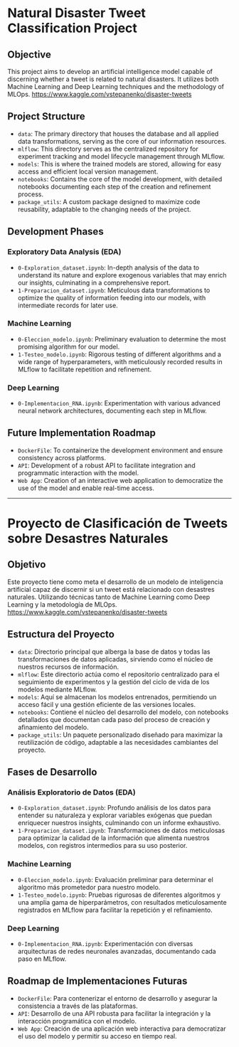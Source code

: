 # Natural Disaster Tweet Classification Project

## Objective

This project aims to develop an artificial intelligence model capable of discerning whether a tweet is related to natural disasters. It utilizes both Machine Learning and Deep Learning techniques and the methodology of MLOps.
    https://www.kaggle.com/vstepanenko/disaster-tweets
    
## Project Structure

- `data`: The primary directory that houses the database and all applied data transformations, serving as the core of our information resources.
- `mlflow`: This directory serves as the centralized repository for experiment tracking and model lifecycle management through MLflow.
- `models`: This is where the trained models are stored, allowing for easy access and efficient local version management.
- `notebooks`: Contains the core of the model development, with detailed notebooks documenting each step of the creation and refinement process.
- `package_utils`: A custom package designed to maximize code reusability, adaptable to the changing needs of the project.

## Development Phases

### Exploratory Data Analysis (EDA)

- `0-Exploration_dataset.ipynb`: In-depth analysis of the data to understand its nature and explore exogenous variables that may enrich our insights, culminating in a comprehensive report.
- `1-Preparacion_dataset.ipynb`: Meticulous data transformations to optimize the quality of information feeding into our models, with intermediate records for later use.

### Machine Learning

- `0-Eleccion_modelo.ipynb`: Preliminary evaluation to determine the most promising algorithm for our model.
- `1-Testeo_modelo.ipynb`: Rigorous testing of different algorithms and a wide range of hyperparameters, with meticulously recorded results in MLflow to facilitate repetition and refinement.

### Deep Learning

- `0-Implementacion_RNA.ipynb`: Experimentation with various advanced neural network architectures, documenting each step in MLflow.

## Future Implementation Roadmap

- `DockerFile`: To containerize the development environment and ensure consistency across platforms.
- `API`: Development of a robust API to facilitate integration and programmatic interaction with the model.
- `Web App`: Creation of an interactive web application to democratize the use of the model and enable real-time access.


-----------------------------------------------------------------------------------------------------------------------------------------------------------------------------------------------------------------------------------------------------------------------------------------------------------------
# Proyecto de Clasificación de Tweets sobre Desastres Naturales

## Objetivo

Este proyecto tiene como meta el desarrollo de un modelo de inteligencia artificial capaz de discernir si un tweet está relacionado con desastres naturales. Utilizando técnicas tanto de Machine Learning como Deep Learning y la metodología de MLOps.
    https://www.kaggle.com/vstepanenko/disaster-tweets
    
## Estructura del Proyecto

- `data`: Directorio principal que alberga la base de datos y todas las transformaciones de datos aplicadas, sirviendo como el núcleo de nuestros recursos de información.
- `mlflow`: Este directorio actúa como el repositorio centralizado para el seguimiento de experimentos y la gestión del ciclo de vida de los modelos mediante MLflow.
- `models`: Aquí se almacenan los modelos entrenados, permitiendo un acceso fácil y una gestión eficiente de las versiones locales.
- `notebooks`: Contiene el núcleo del desarrollo del modelo, con notebooks detallados que documentan cada paso del proceso de creación y afinamiento del modelo.
- `package_utils`: Un paquete personalizado diseñado para maximizar la reutilización de código, adaptable a las necesidades cambiantes del proyecto.

## Fases de Desarrollo

### Análisis Exploratorio de Datos (EDA)

- `0-Exploration_dataset.ipynb`: Profundo análisis de los datos para entender su naturaleza y explorar variables exógenas que puedan enriquecer nuestros insights, culminando con un informe exhaustivo.
- `1-Preparacion_dataset.ipynb`: Transformaciones de datos meticulosas para optimizar la calidad de la información que alimenta nuestros modelos, con registros intermedios para su uso posterior.

### Machine Learning

- `0-Eleccion_modelo.ipynb`: Evaluación preliminar para determinar el algoritmo más prometedor para nuestro modelo.
- `1-Testeo_modelo.ipynb`: Pruebas rigurosas de diferentes algoritmos y una amplia gama de hiperparámetros, con resultados meticulosamente registrados en MLflow para facilitar la repetición y el refinamiento.

### Deep Learning

- `0-Implementacion_RNA.ipynb`: Experimentación con diversas arquitecturas de redes neuronales avanzadas, documentando cada paso en MLflow.

## Roadmap de Implementaciones Futuras

- `DockerFile`: Para contenerizar el entorno de desarrollo y asegurar la consistencia a través de las plataformas.
- `API`: Desarrollo de una API robusta para facilitar la integración y la interacción programática con el modelo.
- `Web App`: Creación de una aplicación web interactiva para democratizar el uso del modelo y permitir su acceso en tiempo real.

